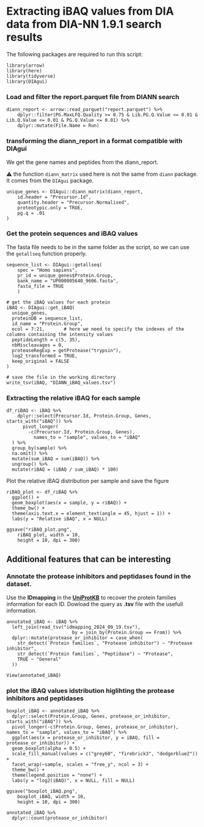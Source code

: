 # Extracting iBAQ values from DIA data from DIA-NN 1.9.1 search results

The following packages are required to run this script:

```
library(arrow)
library(here)
library(tidyverse)
library(DIAgui)
```

### Load and filter the report.parquet file from DIANN search

```
diann_report <- arrow::read_parquet("report.parquet") %>%
    dplyr::filter(PG.MaxLFQ.Quality >= 0.75 & Lib.PG.Q.Value <= 0.01 & Lib.Q.Value <= 0.01 & PG.Q.Value <= 0.01) %>%
    dplyr::mutate(File.Name = Run)
```

### transforming the diann_report in a format compatible with DIAgui
We get the gene names and peptides from the diann_report.

⚠️ the function `diann_matrix` used here is not the same from `diann` package. It comes from the `DIAgui` package.

```
unique_genes <- DIAgui::diann_matrix(diann_report,
    id.header = "Precursor.Id",
    quantity.header = "Precursor.Normalised",
    proteotypic.only = TRUE,
    pg.q = .01
)
```

### Get the protein sequences and iBAQ values
The fasta file needs to be in the same folder as the script, so we can use the `getallseq` function properly.

```
sequence_list <- DIAgui::getallseq(
    spec = "Homo sapiens",
    pr_id = unique_genes$Protein.Group,
    bank_name = "UP000005640_9606.fasta",
    fasta_file = TRUE
    )

# get the iBAQ values for each protein
iBAQ <- DIAgui::get_iBAQ(
  unique_genes,
  proteinDB = sequence_list,
  id_name = "Protein.Group",
  ecol = 7:21,       # here we need to specify the indexes of the columns containing the intensity values
  peptideLength = c(5, 35),
  nbMiscleavages = 0,
  proteaseRegExp = getProtease("trypsin"),
  log2_transformed = TRUE,
  keep_original = FALSE
)

# save the file in the working directory
write_tsv(iBAQ, "DIANN_iBAQ_values.tsv")
```

### Extracting the relative iBAQ for each sample

```
df_riBAQ <- iBAQ %>%
    dplyr::select(Precursor.Id, Protein.Group, Genes, starts_with("iBAQ")) %>%
      pivot_longer(
        -c(Precursor.Id, Protein.Group, Genes),
          names_to = "sample", values_to = "iBAQ"
  ) %>%
  group_by(sample) %>%
  na.omit() %>%
  mutate(sum_iBAQ = sum(iBAQ)) %>%
  ungroup() %>%
  mutate(riBAQ = (iBAQ / sum_iBAQ) * 100)
```

Plot the relative iBAQ distribution per sample and save the figure

```
riBAQ_plot <- df_riBAQ %>%
  ggplot() +
  geom_boxplot(aes(x = sample, y = riBAQ)) +
  theme_bw() +
  theme(axis.text.x = element_text(angle = 45, hjust = 1)) +
  labs(y = "Relative iBAQ", x = NULL)

ggsave("riBAQ_plot.png",
    riBAQ_plot, width = 10, 
    height = 10, dpi = 300)
```

## Additional features that can be interesting

### Annotate the protease inhibitors and peptidases found in the dataset.
Use the **IDmapping** in the [**UniProtKB**](https://www.uniprot.org) to recover the protein families information for each ID.
Dowload the query as **.tsv** file with the usefull information.

```
annotated_iBAQ <- iBAQ %>%
  left_join(read_tsv("idmapping_2024_09_19.tsv"), 
                        by = join_by(Protein.Group == From)) %>%
  dplyr::mutate(protease_or_inhibitor = case_when(
    str_detect(`Protein families`, "Protease inhibitor") ~ "Protease inhibitor",
    str_detect(`Protein families`, "Peptidase") ~ "Protease",
    TRUE ~ "General"
  ))

View(annotated_iBAQ)
```

### plot the iBAQ values idstribution higlihting the protease inhibitors and peptidases

```
boxplot_iBAQ <- annotated_iBAQ %>%
  dplyr::select(Protein.Group, Genes, protease_or_inhibitor, starts_with("iBAQ")) %>%
  pivot_longer(-c(Protein.Group, Genes, protease_or_inhibitor), names_to = "sample", values_to = "iBAQ") %>%
  ggplot(aes(x = protease_or_inhibitor, y = iBAQ, fill = protease_or_inhibitor)) +
  geom_boxplot(alpha = 0.5) +
  scale_fill_manual(values = c("grey60", "firebrick3", "dodgerblue2")) +
  facet_wrap(~sample, scales = "free_y", ncol = 3) +
  theme_bw() +
  theme(legend.position = "none") +
  labs(y = "log2(iBAQ)", x = NULL, fill = NULL)

ggsave("boxplot_iBAQ.png",
    boxplot_iBAQ, width = 10, 
    height = 10, dpi = 300)

annotated_iBAQ %>% 
  dplyr::count(protease_or_inhibitor)
```
